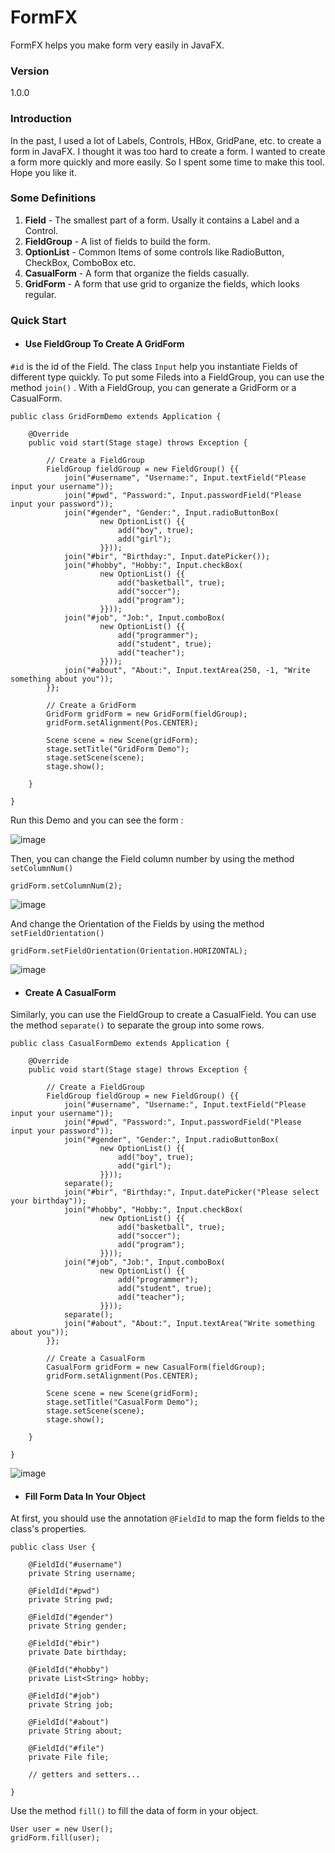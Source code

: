 # FormFX

FormFX helps you make form very easily in JavaFX.

### Version

1.0.0


### Introduction

In the past, I used a lot of Labels, Controls, HBox, GridPane, etc. to create a form in JavaFX. I thought it was too hard to create a form. I wanted to create a form more quickly and more easily. So I spent some time to make this tool. Hope you like it.

### Some Definitions

1. **Field** - The smallest part of a form. Usally it contains a Label and a Control.
2. **FieldGroup** - A list of fields to build the form.
3. **OptionList** - Common Items of some controls like RadioButton, CheckBox, ComboBox etc.
4. **CasualForm** - A form that organize the fields casually.
5. **GridForm** - A form that use grid to organize the fields, which looks regular.

### Quick Start

- #### Use FieldGroup To Create A GridForm

``` #id ``` is the id of the Field. The class ``` Input ``` help you instantiate Fields of different type quickly. To put some Fileds into a FieldGroup, you can use the method ``` join() ``` . With a FieldGroup, you can generate a GridForm or a CasualForm.

```
public class GridFormDemo extends Application {

    @Override
    public void start(Stage stage) throws Exception {
    
        // Create a FieldGroup
        FieldGroup fieldGroup = new FieldGroup() {{
            join("#username", "Username:", Input.textField("Please input your username"));
            join("#pwd", "Password:", Input.passwordField("Please input your password"));
            join("#gender", "Gender:", Input.radioButtonBox(
                    new OptionList() {{
                        add("boy", true);
                        add("girl");
                    }}));
            join("#bir", "Birthday:", Input.datePicker());
            join("#hobby", "Hobby:", Input.checkBox(
                    new OptionList() {{
                        add("basketball", true);
                        add("soccer");
                        add("program");
                    }}));
            join("#job", "Job:", Input.comboBox(
                    new OptionList() {{
                        add("programmer");
                        add("student", true);
                        add("teacher");
                    }}));
            join("#about", "About:", Input.textArea(250, -1, "Write something about you"));
        }};
        
        // Create a GridForm
        GridForm gridForm = new GridForm(fieldGroup);
        gridForm.setAlignment(Pos.CENTER);

        Scene scene = new Scene(gridForm);
        stage.setTitle("GridForm Demo");
        stage.setScene(scene);
        stage.show();

    }
    
}
```
Run this Demo and you can see the form :

![image](https://github.com/YoriChan/FormFX/blob/master/img/GridFormDemo_V.png)

Then, you can change the Field column number by using the method ``` setColumnNum() ```

```
gridForm.setColumnNum(2);
```
![image](https://github.com/YoriChan/FormFX/blob/master/img/GridFormDemo_2Col.png)

And change the Orientation of the Fields by using the method ``` setFieldOrientation() ```

```
gridForm.setFieldOrientation(Orientation.HORIZONTAL);
```
![image](https://github.com/YoriChan/FormFX/blob/master/img/GridFormDemo_H.png)


- #### Create A CasualForm
Similarly, you can use the FieldGroup to create a CasualField. You can use the method ``` separate() ``` to separate the group into some rows.

```
public class CasualFormDemo extends Application {

    @Override
    public void start(Stage stage) throws Exception {

        // Create a FieldGroup
        FieldGroup fieldGroup = new FieldGroup() {{
            join("#username", "Username:", Input.textField("Please input your username"));
            join("#pwd", "Password:", Input.passwordField("Please input your password"));
            join("#gender", "Gender:", Input.radioButtonBox(
                    new OptionList() {{
                        add("boy", true);
                        add("girl");
                    }}));
            separate();
            join("#bir", "Birthday:", Input.datePicker("Please select your birthday"));
            join("#hobby", "Hobby:", Input.checkBox(
                    new OptionList() {{
                        add("basketball", true);
                        add("soccer");
                        add("program");
                    }}));
            join("#job", "Job:", Input.comboBox(
                    new OptionList() {{
                        add("programmer");
                        add("student", true);
                        add("teacher");
                    }}));
            separate();
            join("#about", "About:", Input.textArea("Write something about you"));
        }};

        // Create a CasualForm
        CasualForm gridForm = new CasualForm(fieldGroup);
        gridForm.setAlignment(Pos.CENTER);

        Scene scene = new Scene(gridForm);
        stage.setTitle("CasualForm Demo");
        stage.setScene(scene);
        stage.show();

    }

}
```
![image](https://github.com/YoriChan/FormFX/blob/master/img/CasualFormDemo.png)

- #### Fill Form Data In Your Object

At first, you should use the annotation ``` @FieldId ``` to map the form fields to the class's properties.

```
public class User {

    @FieldId("#username")
    private String username;
    
    @FieldId("#pwd")
    private String pwd;

    @FieldId("#gender")
    private String gender;

    @FieldId("#bir")
    private Date birthday;

    @FieldId("#hobby")
    private List<String> hobby;

    @FieldId("#job")
    private String job;

    @FieldId("#about")
    private String about;

    @FieldId("#file")
    private File file;

    // getters and setters...

}
```
Use the method ``` fill() ``` to fill the data of form in your object.

```
User user = new User();
gridForm.fill(user);

```